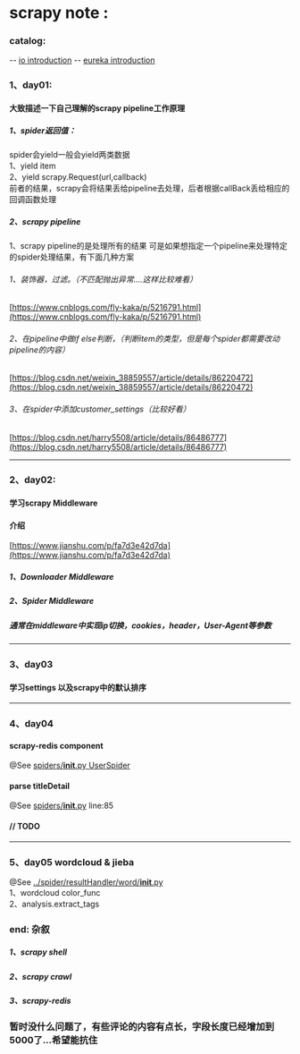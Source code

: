 # scrapy note :

### catalog:  
-- [io introduction](spider/io/readme.md)
-- [eureka introduction](spider/eureka/README.md)


### 1、day01:

#### 大致描述一下自己理解的scrapy pipeline工作原理
	
##### 1、spider返回值：

spider会yield一般会yield两类数据  
	1、yield item  
	2、yield scrapy.Request(url,callback)  
前者的结果，scrapy会将结果丢给pipeline去处理，后者根据callBack丢给相应的回调函数处理

##### 2、scrapy pipeline

1、scrapy pipeline的是处理所有的结果
可是如果想指定一个pipeline来处理特定的spider处理结果，有下面几种方案

###### 1、装饰器，过滤。（不匹配抛出异常....这样比较难看）
[https://www.cnblogs.com/fly-kaka/p/5216791.html](https://www.cnblogs.com/fly-kaka/p/5216791.html)

###### 2、在pipeline中做if else判断，（判断item的类型，但是每个spider都需要改动pipeline的内容）
[https://blog.csdn.net/weixin_38859557/article/details/86220472](https://blog.csdn.net/weixin_38859557/article/details/86220472)

###### 3、在spider中添加customer_settings（比较好看）
[https://blog.csdn.net/harry5508/article/details/86486777](https://blog.csdn.net/harry5508/article/details/86486777)

-----------------------

### 2、day02:

#### 学习scrapy Middleware
	
#### 介绍
[https://www.jianshu.com/p/fa7d3e42d7da](https://www.jianshu.com/p/fa7d3e42d7da)

##### 1、Downloader Middleware

##### 2、Spider Middleware

##### 通常在middleware中实现ip切换，cookies，header，User-Agent等参数

-----------------------

### 3、day03

#### 学习settings 以及scrapy中的默认排序

-----------------------

### 4、day04

#### scrapy-redis component  
@See [spiders/__init__.py UserSpider](spider/spiders/__init__.py)

#### parse titleDetail  
@See [spiders/__init__.py](spider/spiders/__init__.py)  line:85

#### // TODO


-----------------------

### 5、day05 wordcloud & jieba  
@See [../spider/resultHandler/word/__init__.py](../spider/resultHandler/word/__init__.py)  
1、wordcloud color_func  
2、analysis.extract_tags



### end: 杂叙

##### 1、scrapy shell

##### 2、scrapy crawl

##### 3、scrapy-redis

### 暂时没什么问题了，有些评论的内容有点长，字段长度已经增加到5000了...希望能抗住
